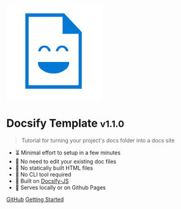 ![icon](_media/docs_face.png)

# Docsify Template <small>v1.1.0</small>
> Tutorial for turning your project's docs folder into a docs site

- :hourglass_flowing_sand: Minimal effort to setup in a few minutes
- :open_file_folder: No need to edit your existing doc files
- :pushpin: No statically built HTML files
- :hammer: No CLI tool required
- :nut_and_bolt: Built on [Docsify-JS](https://docsify.js.org/)
- :pizza: Serves locally or on Github Pages

[GitHub](https://github.com/michaelcurrin/docsify-template/)
[Getting Started](#docsify-template)
